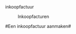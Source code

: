 <properties>
	<page>
		<title>Een inkoopfactuur aanmaken</title>
		<id>inkoopfactuur<id>
	</page>
	<menu>
		<position>Inkoopfacturen</position> 
		<title>Introductie</title>
	</menu>
</properties>

#Een inkoopfactuur aanmaken#

